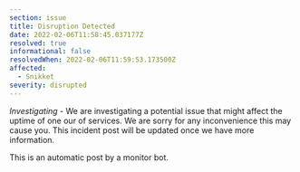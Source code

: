 ```yaml
---
section: issue
title: Disruption Detected
date: 2022-02-06T11:58:45.037177Z
resolved: true
informational: false
resolvedWhen: 2022-02-06T11:59:53.173500Z
affected:
  - Snikket
severity: disrupted
---
```

*Investigating* - We are investigating a potential issue that might affect the uptime of one our of services. We are sorry for any inconvenience this may cause you. This incident post will be updated once we have more information.

This is an automatic post by a monitor bot.
        